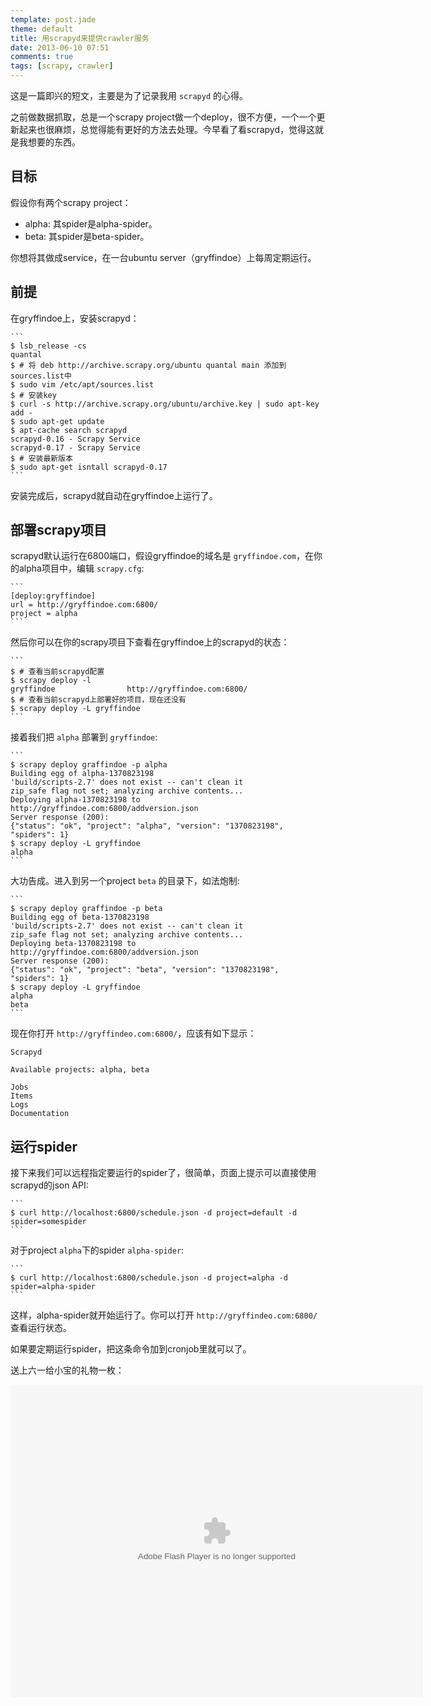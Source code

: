 ```yaml
---
template: post.jade
theme: default
title: 用scrapyd来提供crawler服务
date: 2013-06-10 07:51
comments: true
tags: [scrapy, crawler]
---
```


这是一篇即兴的短文，主要是为了记录我用 ``scrapyd`` 的心得。

之前做数据抓取，总是一个scrapy project做一个deploy，很不方便，一个一个更新起来也很麻烦，总觉得能有更好的方法去处理。今早看了看scrapyd，觉得这就是我想要的东西。

## 目标

假设你有两个scrapy project：

* alpha: 其spider是alpha-spider。
* beta: 其spider是beta-spider。

你想将其做成service，在一台ubuntu server（gryffindoe）上每周定期运行。

<!-- more -->

## 前提

在gryffindoe上，安装scrapyd：

    ```
    $ lsb_release -cs
    quantal
    $ # 将 deb http://archive.scrapy.org/ubuntu quantal main 添加到sources.list中
    $ sudo vim /etc/apt/sources.list
    $ # 安装key
    $ curl -s http://archive.scrapy.org/ubuntu/archive.key | sudo apt-key add -
    $ sudo apt-get update
    $ apt-cache search scrapyd
    scrapyd-0.16 - Scrapy Service
    scrapyd-0.17 - Scrapy Service
    $ # 安装最新版本
    $ sudo apt-get isntall scrapyd-0.17
    ```

安装完成后，scrapyd就自动在gryffindoe上运行了。

## 部署scrapy项目

scrapyd默认运行在6800端口，假设gryffindoe的域名是 ``gryffindoe.com``，在你的alpha项目中，编辑 ``scrapy.cfg``:

    ```
    [deploy:gryffindoe]
    url = http://gryffindoe.com:6800/
    project = alpha
    ```

然后你可以在你的scrapy项目下查看在gryffindoe上的scrapyd的状态：
    
    ```
    $ # 查看当前scrapyd配置
    $ scrapy deploy -l
    gryffindoe                http://gryffindoe.com:6800/
    $ # 查看当前scrapyd上部署好的项目，现在还没有
    $ scrapy deploy -L gryffindoe
    ```

接着我们把 ``alpha`` 部署到 ``gryffindoe``:

    ```
    $ scrapy deploy graffindoe -p alpha
    Building egg of alpha-1370823198
    'build/scripts-2.7' does not exist -- can't clean it
    zip_safe flag not set; analyzing archive contents...
    Deploying alpha-1370823198 to http://gryffindoe.com:6800/addversion.json
    Server response (200):
    {"status": "ok", "project": "alpha", "version": "1370823198", "spiders": 1}
    $ scrapy deploy -L gryffindoe
    alpha
    ```

大功告成。进入到另一个project ``beta`` 的目录下，如法炮制:

    ```
    $ scrapy deploy graffindoe -p beta
    Building egg of beta-1370823198
    'build/scripts-2.7' does not exist -- can't clean it
    zip_safe flag not set; analyzing archive contents...
    Deploying beta-1370823198 to http://gryffindoe.com:6800/addversion.json
    Server response (200):
    {"status": "ok", "project": "beta", "version": "1370823198", "spiders": 1}
    $ scrapy deploy -L gryffindoe
    alpha
    beta
    ```

现在你打开 ``http://gryffindeo.com:6800/``，应该有如下显示：

    Scrapyd

    Available projects: alpha, beta

    Jobs
    Items
    Logs
    Documentation

## 运行spider

接下来我们可以远程指定要运行的spider了，很简单，页面上提示可以直接使用scrapyd的json API:

    ```
    $ curl http://localhost:6800/schedule.json -d project=default -d spider=somespider
    ```

对于project ``alpha``下的spider ``alpha-spider``:

    ```
    $ curl http://localhost:6800/schedule.json -d project=alpha -d spider=alpha-spider
    ```

这样，alpha-spider就开始运行了。你可以打开 ``http://gryffindeo.com:6800/`` 查看运行状态。

如果要定期运行spider，把这条命令加到cronjob里就可以了。

送上六一给小宝的礼物一枚：

<embed src="http://player.youku.com/player.php/sid/XNTY0NzQ5NDA0/v.swf" allowFullScreen="true" quality="high" width="660" height="500" align="middle" allowScriptAccess="always" type="application/x-shockwave-flash"></embed><br/>




